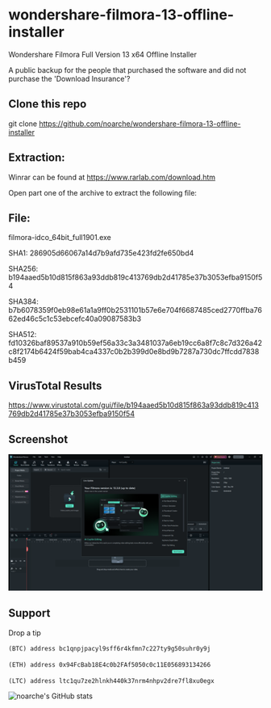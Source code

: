 # wondershare-filmora-13-offline-installer
Wondershare Filmora Full Version 13 x64 Offline Installer 

A public backup for the people that purchased the software and did not purchase the 'Download Insurance'? 


## Clone this repo

git clone https://github.com/noarche/wondershare-filmora-13-offline-installer


## Extraction:
Winrar can be found at https://www.rarlab.com/download.htm

Open part one of the archive to extract the following file:


## File: 

filmora-idco_64bit_full1901.exe

SHA1: 286905d66067a14d7b9afd735e423fd2fe650bd4

SHA256: b194aaed5b10d815f863a93ddb819c413769db2d41785e37b3053efba9150f54

SHA384: b7b6078359f0eb98e61a1a9ff0b2531101b57e6e704f6687485ced2770ffba7662ed46c5c1c53ebcefc40a09087583b3

SHA512: fd10326baf89537a910b59ef56a33c3a3481037a6eb19cc6a8f7c8c7d326a42c8f2174b6424f59bab4ca4337c0b2b399d0e8bd9b7287a730dc7ffcdd7838b459

## VirusTotal Results

https://www.virustotal.com/gui/file/b194aaed5b10d815f863a93ddb819c413769db2d41785e37b3053efba9150f54

## Screenshot

![screenshot](https://raw.githubusercontent.com/noarche/wondershare-filmora-13-offline-installer/main/Screenshot%202024-06-25%20060906.png)

## Support

Drop a tip

    (BTC) address bc1qnpjpacyl9sff6r4kfmn7c227ty9g50suhr0y9j
    
    (ETH) address 0x94FcBab18E4c0b2FAf5050c0c11E056893134266
    
    (LTC) address ltc1qu7ze2hlnkh440k37nrm4nhpv2dre7fl8xu0egx


![noarche's GitHub stats](https://github-readme-stats.vercel.app/api?username=noarche&show_icons=true&theme=transparent)
